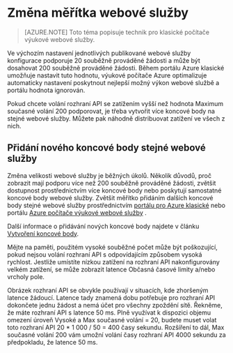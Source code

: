 <properties
   pageTitle="Změna měřítka webová služba | Microsoft Azure"
   description="Zjistěte, jak zobrazit webové služby zvýšením souběžné a přidávání nových koncové body."
   services="machine-learning"
   documentationCenter=""
   authors="neerajkh"
   manager="srikants"
   editor="cgronlun"
   keywords="výuka, webové služby Azure počítače operationalization měřítka koncový bod, souběžné"
   />
<tags
   ms.service="machine-learning"
   ms.devlang="NA"
   ms.workload="data-services"
   ms.tgt_pltfrm="na"
   ms.topic="article"
   ms.date="10/05/2016"
   ms.author="neerajkh"/>

# <a name="scaling-a-web-service"></a>Změna měřítka webové služby

>[AZURE.NOTE] Toto téma popisuje technik pro klasické počítače výukové webové služby. 

Ve výchozím nastavení jednotlivých publikované webové služby konfigurace podporuje 20 souběžně prováděné žádosti a může být dosahovat 200 souběžně prováděné žádosti. Během portálu Azure klasické umožňuje nastavit tuto hodnotu, výukové počítače Azure optimalizuje automaticky nastavení poskytnout nejlepší možný výkon webové službě a portálu hodnota ignorován. 

Pokud chcete volání rozhraní API se zatížením vyšší než hodnota Maximum současné volání 200 podporovat, je třeba vytvořit více koncové body na stejné webové služby. Můžete pak náhodně distribuovat zatížení ve všech z nich.

## <a name="add-new-endpoints-for-same-web-service"></a>Přidání nového koncové body stejné webové služby

Změna velikosti webové služby je běžných úkolů. Několik důvodů, proč zobrazit mají podporu více než 200 souběžně prováděné žádosti, zvětšit dostupnost prostřednictvím více koncové body nebo poskytují samostatné koncové body webové služby. Zvětšit měřítko přidáním dalších koncové body stejné webové služby prostřednictvím [portálu pro Azure klasické](https://manage.windowsazure.com/) nebo portálu [Azure počítače výukové webové služby](https://services.azureml.net/) .

Další informace o přidávání nových koncové body najdete v článku [Vytvoření koncové body](machine-learning-create-endpoint.md).

Mějte na paměti, použitém vysoké souběžné počet může být poškozující, pokud nejsou volání rozhraní API s odpovídajícím způsobem vysoká rychlost. Jestliže umístíte nízkou zatížení na rozhraní API nakonfigurovány velkém zatížení, se může zobrazit latence Občasná časové limity a/nebo vrcholy pole.

Obrázek rozhraní API se obvykle používají v situacích, kde zhoršeným latence žádoucí. Latence tady znamená dobu potřebuje pro rozhraní API dokončete jednu žádost a nemá účet pro všechny zpoždění sítě. Řekněme, že máte rozhraní API s latence 50 ms. Plně využívat k dispozici objemu omezení úroveň Vysoké a Max současné volání = 20, budete muset volat toto rozhraní API 20 * 1 000 / 50 = 400 časy sekundu. Rozšíření to dál, Max současné volání 200 vám umožní volání časy rozhraní API 4000 sekundu za předpokladu, že latence 50 ms.

<!--Image references-->
[1]: ./media/machine-learning-scaling-webservice/machlearn-1.png
[2]: ./media/machine-learning-scaling-webservice/machlearn-2.png
